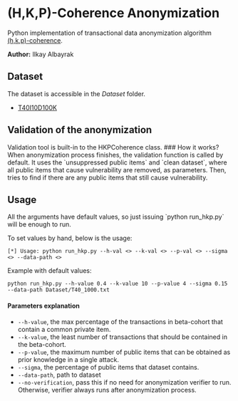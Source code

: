 <h1>(H,K,P)-Coherence Anonymization </h1>
Python implementation of transactional data anonymization 
algorithm <a href="https://dl.acm.org/doi/10.1145/1401890.1401982">(h,k,p)-coherence</a>.

<p><b>Author:</b> Ilkay Albayrak</p>

<h2>Dataset</h2>
The dataset is accessible in the <i>Dataset</i> folder.


* <a href="http://fimi.uantwerpen.be/data/T40I10D100K.dat">T40I10D100K</a>      

<h2>Validation of the anonymization</h2>
Validation tool is built-in to the HKPCoherence class. 
### How it works? 
When anonymization process finishes, the validation function is called by default.
It uses the `unsuppressed public items` and `clean dataset`, where all public items that cause vulnerability are
removed, as parameters. Then, tries to find if there are any public items that still
cause vulnerability.



<h2>Usage</h2>
All the arguments have default values, so just issuing `python run_hkp.py` will be enough to run.

To set values by hand, below is the usage:
```shell
[*] Usage: python run_hkp.py --h-val <> --k-val <> --p-val <> --sigma <> --data-path <>
```

Example with default values:
```shell
python run_hkp.py --h-value 0.4 --k-value 10 --p-value 4 --sigma 0.15 --data-path Dataset/T40_1000.txt 
```
#### Parameters explanation
* `--h-value`, the max percentage of the transactions in beta-cohort that contain a common private item.
* `--k-value`, the least number of transactions that should be contained in the beta-cohort.
* `--p-value`, the maximum number of public items that can be obtained as prior knowledge in a single attack.
* `--sigma`, the percentage of public items that dataset contains.
* `--data-path`, path to dataset
* `--no-verification`, pass this if no need for anonymization verifier to run. Otherwise, verifier always runs after anonymization process. 
